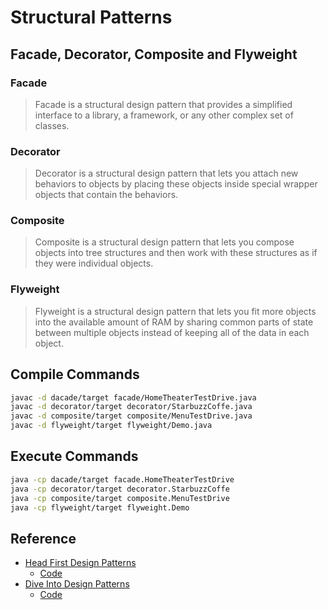 # Structural Patterns
## Facade, Decorator, Composite and Flyweight

### Facade
> Facade is a structural design pattern that provides a simplified interface to a library, a framework, or any other complex set of classes.

### Decorator
> Decorator is a structural design pattern that lets you attach new behaviors to objects by placing these objects inside special wrapper objects that contain the behaviors.

### Composite
> Composite is a structural design pattern that lets you compose objects into tree structures and then work with these structures as if they were individual objects.

### Flyweight
> Flyweight is a structural design pattern that lets you fit more objects into the available amount of RAM by sharing common parts of state between multiple objects instead of keeping all of the data in each object.

## Compile Commands

```sh
javac -d dacade/target facade/HomeTheaterTestDrive.java
javac -d decorator/target decorator/StarbuzzCoffe.java
javac -d composite/target composite/MenuTestDrive.java
javac -d flyweight/target flyweight/Demo.java
```
## Execute Commands
```sh
java -cp dacade/target facade.HomeTheaterTestDrive
java -cp decorator/target decorator.StarbuzzCoffe
java -cp composite/target composite.MenuTestDrive
java -cp flyweight/target flyweight.Demo
```

## Reference
* [Head First Design Patterns](https://www.oreilly.com/library/view/head-first-design/0596007124/)
  * [Code](https://github.com/bethrobson/Head-First-Design-Patterns)
* [Dive Into Design Patterns](https://refactoring.guru/design-patterns/book)
  * [Code](https://github.com/RefactoringGuru/design-patterns-java)